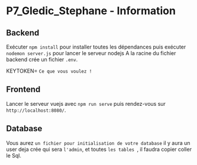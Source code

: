# P7_Gledic_Stephane - Information

## Backend

Exécuter `npm install` pour installer toutes les dépendances puis exécuter `nodemon server.js` pour lancer le serveur nodejs
A la racine du fichier backend crée un fichier `.env`.

KEYTOKEN= `Ce que vous voulez !`

## Frontend

Lancer le serveur vuejs avec `npm run serve` puis rendez-vous sur `http://localhost:8080/`.

## Database

Vous aurez `un fichier pour initialisation de votre database` il y aura un user deja crée qui sera `l'admin`, et toutes `les tables `, il faudra copier coller le Sql. 